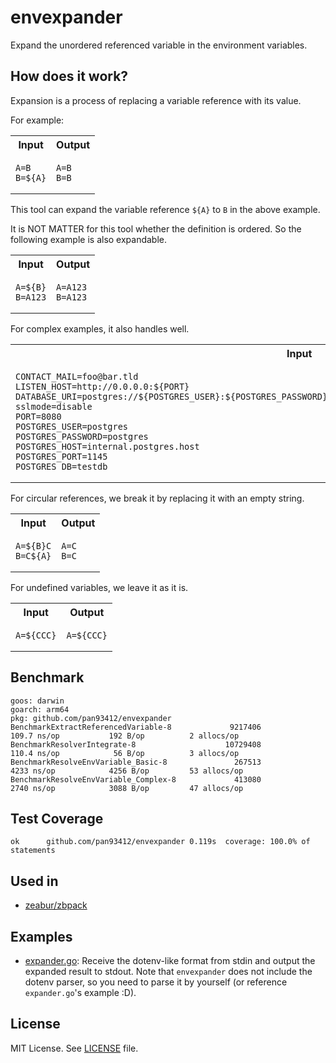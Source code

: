 <!-- markdownlint-disable MD033 -->

# envexpander

Expand the unordered referenced variable in the environment variables.

## How does it work?

Expansion is a process of replacing a variable reference with its value.

For example:

<table>
<tr>
    <th>Input</th>
    <th>Output</th>
</tr><tr>
<td>

```env
A=B
B=${A}
```

</td>
<td>

```env
A=B
B=B
```

</td>
</tr>
</table>

This tool can expand the variable reference `${A}` to `B` in the above example.

It is NOT MATTER for this tool whether the definition is ordered. So the following example is also expandable.

<table>
<tr>
    <th>Input</th>
    <th>Output</th>
</tr><tr>
<td>

```env
A=${B}
B=A123
```

</td>
<td>

```env
A=A123
B=A123
```

</td>
</tr>
</table>

For complex examples, it also handles well.

<table>
<tr>
    <th>Input</th>
    <th>Output</th>
</tr><tr>
<td>

```env
CONTACT_MAIL=foo@bar.tld
LISTEN_HOST=http://0.0.0.0:${PORT}
DATABASE_URI=postgres://${POSTGRES_USER}:${POSTGRES_PASSWORD}@${POSTGRES_HOST}:${POSTGRES_PORT}/${POSTGRES_DB}?sslmode=disable
PORT=8080
POSTGRES_USER=postgres
POSTGRES_PASSWORD=postgres
POSTGRES_HOST=internal.postgres.host
POSTGRES_PORT=1145
POSTGRES_DB=testdb
```

</td>
<td>

```env
CONTACT_MAIL=foo@bar.tld
LISTEN_HOST=http://0.0.0.0:8080
DATABASE_URI=postgres://postgres:postgres@internal.postgres.host:1145/testdb?sslmode=disable
PORT=8080
POSTGRES_USER=postgres
POSTGRES_PASSWORD=postgres
POSTGRES_HOST=internal.postgres.host
POSTGRES_PORT=1145
POSTGRES_DB=testdb
```

</td>
</tr>
</table>

For circular references, we break it by replacing it with an empty string.

<table>
<tr>
    <th>Input</th>
    <th>Output</th>
</tr><tr>
<td>

```env
A=${B}C
B=C${A}
```

</td>
<td>

```env
A=C
B=C
```

</td>
</tr>
</table>

For undefined variables, we leave it as it is.

<table>
<tr>
    <th>Input</th>
    <th>Output</th>
</tr><tr>
<td>

```env
A=${CCC}
```

</td>
<td>

```env
A=${CCC}
```

</td>
</tr>
</table>

## Benchmark

```plain
goos: darwin
goarch: arm64
pkg: github.com/pan93412/envexpander
BenchmarkExtractReferencedVariable-8             9217406               109.7 ns/op           192 B/op          2 allocs/op
BenchmarkResolverIntegrate-8                    10729408               110.4 ns/op            56 B/op          3 allocs/op
BenchmarkResolveEnvVariable_Basic-8               267513              4233 ns/op            4256 B/op         53 allocs/op
BenchmarkResolveEnvVariable_Complex-8             413080              2740 ns/op            3088 B/op         47 allocs/op
```

## Test Coverage

```plain
ok      github.com/pan93412/envexpander 0.119s  coverage: 100.0% of statements
```

## Used in

- [zeabur/zbpack](https://github.com/zeabur/zbpack)

## Examples

- [expander.go](./examples/expander.go): Receive the dotenv-like format from stdin and output the expanded result to stdout. Note that `envexpander` does not include the dotenv parser, so you need to parse it by yourself (or reference `expander.go`'s example :D).

## License

MIT License. See [LICENSE](./LICENSE) file.
